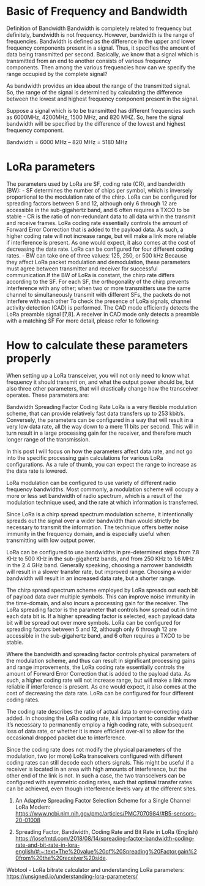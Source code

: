 <h1>Basic of Frequency and Bandwidth</h1>
Definition of Bandwidth
Bandwidth is completely related to frequency but definitely, bandwidth is not frequency. However, bandwidth is the range of frequencies. Bandwidth is defined as the difference in the upper and lower frequency components present in a signal. Thus, it specifies the amount of data being transmitted per second.
Basically, we know that a signal which is transmitted from an end to another consists of various frequency components. Then among the various frequencies how can we specify the range occupied by the complete signal?

As bandwidth provides an idea about the range of the transmitted signal. So, the range of the signal is determined by calculating the difference between the lowest and highest frequency component present in the signal.

Suppose a signal which is to be transmitted has different frequencies such as 6000MHz, 4200MHz, 1500 MHz, and 820 MHZ. So, here the signal bandwidth will be specified by the difference of the lowest and highest frequency component.

Bandwidth = 6000 MHz – 820 MHz = 5180 MHz

<h1>LoRa parameters</h1>
The parameters used by LoRa are SF, coding rate (CR), and bandwidth (BW):
- SF determines the number of chips per symbol, which is inversely proportional to the modulation rate of the chirp. LoRa can be configured for spreading factors between 5 and 12, although only 6 through 12 are accessible in the sub-gigahertz band, and 6 often requires a TXCO to be stable
- CR is the ratio of non-redundant data to all data within the transmit and receive frames.  LoRa coding rate essentially controls the amount of Forward Error Correction that is added to the payload data. As such, a higher coding rate will not increase range, but will make a link more reliable if interference is present. As one would expect, it also comes at the cost of decreasing the data rate. LoRa can be configured for four different coding rates.
- BW can take one of three values: 125, 250, or 500 kHz
Because they affect LoRa packet modulation and demodulation, these parameters must agree between transmitter and receiver for successful communication.If the BW of LoRa is constant, the chirp rate differs according to the SF. For each SF, the orthogonality of the chirp prevents interference with any other; when two or more transmitters use the same channel to simultaneously transmit with different SFs, the packets do not interfere with each other
To check the presence of LoRa signals, channel activity detection (CAD) is performed. The CAD mode efficiently detects the LoRa preamble signal [7,8]. A receiver in CAD mode only detects a preamble with a matching SF
For more detail, please refer to following:

<h1>How to calculate these parameters properly</h1>
When setting up a LoRa transceiver, you will not only need to know what frequency it should transmit on, and what the output power should be, but also three other parameters, that will drastically change how the transceiver operates. These parameters are:

Bandwidth
Spreading Factor
Coding Rate
LoRa is a very flexible modulation scheme, that can provide relatively fast data transfers up to 253 kbit/s. Conversely, the parameters can be configured in a way that will result in a very low data rate, all the way down to a mere 11 bits per second. This will in turn result in a large processing gain for the receiver, and therefore much longer range of the transmission.

In this post I will focus on how the parameters affect data rate, and not go into the specific processing gain calculations for various LoRa configurations. As a rule of thumb, you can expect the range to increase as the data rate is lowered.

LoRa modulation can be configured to use variety of different radio frequency bandwidths. Most commonly, a modulation scheme will occupy a more or less set bandwidth of radio spectrum, which is a result of the modulation technique used, and the rate at which information is transferred.

Since LoRa is a chirp spread spectrum modulation scheme, it intentionally spreads out the signal over a wider bandwidth than would strictly be necessary to transmit the information. The technique offers better noise immunity in the frequency domain, and is especially useful when transmitting with low output power.

LoRa can be configured to use bandwidths in pre-determined steps from 7.8 KHz to 500 KHz in the sub-gigahertz bands, and from 250 KHz to 1.6 MHz in the 2.4 GHz band. Generally speaking, choosing a narrower bandwidth will result in a slower transfer rate, but improved range. Choosing a wider bandwidth will result in an increased data rate, but a shorter range.

The chirp spread spectrum scheme employed by LoRa spreads out each bit of payload data over multiple symbols. This can improve noise immunity in the time-domain, and also incurs a processing gain for the receiver. The LoRa spreading factor is the parameter that controls how spread out in time each data bit is. If a higher spreading factor is selected, each payload data bit will be spread out over more symbols. LoRa can be configured for spreading factors between 5 and 12, although only 6 through 12 are accessible in the sub-gigahertz band, and 6 often requires a TXCO to be stable.

Where the bandwidth and spreading factor controls physical parameters of the modulation scheme, and thus can result in significant processing gains and range improvements, the LoRa coding rate essentially controls the amount of Forward Error Correction that is added to the payload data. As such, a higher coding rate will not increase range, but will make a link more reliable if interference is present. As one would expect, it also comes at the cost of decreasing the data rate. LoRa can be configured for four different coding rates.

The coding rate describes the ratio of actual data to error-correcting data added. In choosing the LoRa coding rate, it is important to consider whether it’s necessary to permanently employ a high coding rate, with subsequent loss of data rate, or whether it is more efficient over-all to allow for the occasional dropped packet due to interference. 

Since the coding rate does not modify the physical parameters of the modulation, two (or more) LoRa transceivers configured with different coding rates can still decode each others signals. This might be useful if a receiver is located in an area with high amounts of interference, but the other end of the link is not. In such a case, the two transceivers can be configured with asymmetric coding rates, such that optimal transfer rates can be achieved, even though interference levels vary at the different sites.

1. An Adaptive Spreading Factor Selection Scheme for a Single Channel LoRa Modem:
https://www.ncbi.nlm.nih.gov/pmc/articles/PMC7070984/#B5-sensors-20-01008

2. Spreading Factor, Bandwidth, Coding Rate and Bit Rate in LoRa (English)
https://josefmtd.com/2018/08/14/spreading-factor-bandwidth-coding-rate-and-bit-rate-in-lora-english/#:~:text=The%20value%20of%20Spreading%20Factor,gain%20from%20the%20receiver%20side.

Webtool - LoRa bitrate calculator and understanding LoRa parameters:
https://unsigned.io/understanding-lora-parameters/
